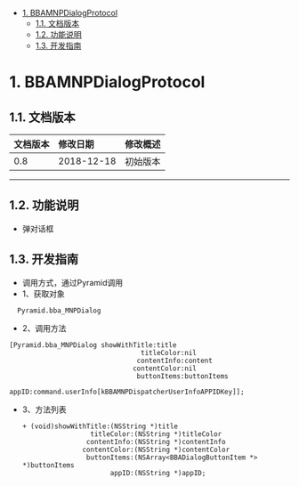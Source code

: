 <!-- TOC -->

- [1. BBAMNPDialogProtocol](#1-bbamnpdialogprotocol)
    - [1.1. 文档版本](#11-文档版本)
    - [1.2. 功能说明](#12-功能说明)
    - [1.3. 开发指南](#13-开发指南)

<!-- /TOC -->
# 1. BBAMNPDialogProtocol
## 1.1. 文档版本

|文档版本|修改日期|修改概述|
|:--|:--|:--|
|0.8|2018-12-18|初始版本|

--------------------------
## 1.2. 功能说明

* 弹对话框


## 1.3. 开发指南

* 调用方式，通过Pyramid调用
* 1、获取对象

```
  Pyramid.bba_MNPDialog
```

* 2、调用方法

```
[Pyramid.bba_MNPDialog showWithTitle:title
                                 titleColor:nil
                                contentInfo:content
                               contentColor:nil
                                buttonItems:buttonItems
                                      appID:command.userInfo[kBBAMNPDispatcherUserInfoAPPIDKey]];
```
* 3、方法列表
  
  ```
  + (void)showWithTitle:(NSString *)title
                   titleColor:(NSString *)titleColor
                  contentInfo:(NSString *)contentInfo
                 contentColor:(NSString *)contentColor
                  buttonItems:(NSArray<BBADialogButtonItem *> *)buttonItems
                        appID:(NSString *)appID;
  ```


